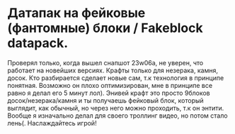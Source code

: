 # Датапак на фейковые (фантомные) блоки / Fakeblock datapack.
Проверял только, когда вышел снапшот 23w06a, не уверен, что работает на новейших версиях.
Крафты только для незерака, камня, досок. Кто разбирается сделает новые сам, т.к технология в принципе понятная. Возможно он плохо оптимизирован, мне в принципе все равно я делал его 5 минут лол).
Энивей крафт это просто 9блоков досок/незерака/камня и ты получаешь фейковый блок, который выглядит, как обычный, но через него можно проходить, т.к он энтити.
Вообще я изначально делал для своего троллинг видео, но потом стало лень(. Наслаждайтесь игрой!
